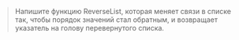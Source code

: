 > Напишите функцию ReverseList, которая меняет связи в списке так, чтобы порядок значений стал обратным, и возвращает указатель на голову перевернутого списка.
